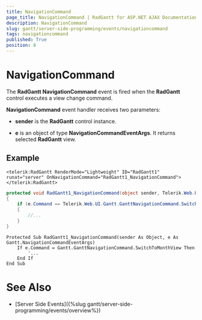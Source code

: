 ```yaml
---
title: NavigationCommand
page_title: NavigationCommand | RadGantt for ASP.NET AJAX Documentation
description: NavigationCommand
slug: gantt/server-side-programming/events/navigationcommand
tags: navigationcommand
published: True
position: 8
---
```


# NavigationCommand

The **RadGantt NavigationCommand** event is fired when the **RadGantt** control executes a view change command.

**NavigationCommand** event handler receives two parameters:

* **sender** is the **RadGantt** control instance.

* **e** is an object of type **NavigationCommandEventArgs**. It returns selected **RadGantt** view.

## Example

````ASP.NET
<telerik:RadGantt RenderMode="Lightweight" ID="RadGantt1" runat="server" OnNavigationCommand="RadGantt1_NavigationCommand"></telerik:RadGantt>
````

````C#
protected void RadGantt1_NavigationCommand(object sender, Telerik.Web.UI.Gantt.NavigationCommandEventArgs e)
{
    if (e.Command == Telerik.Web.UI.Gantt.GanttNavigationCommand.SwitchToWeekView)
    {
        //...
    }
}
````
````VB.NET
Protected Sub RadGantt1_NavigationCommand(sender As Object, e As Gantt.NavigationCommandEventArgs)
    If e.Command = Gantt.GanttNavigationCommand.SwitchToMonthView Then
        '...
    End If
End Sub
````

# See Also

 * [Server Side Events]({%slug gantt/server-side-programming/events/overview%})
